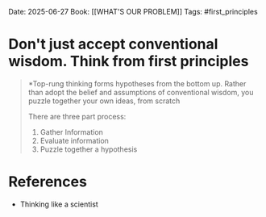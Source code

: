 Date: 2025-06-27
Book: [[WHAT'S OUR PROBLEM]]
Tags: #first_principles 
# Don't just accept conventional wisdom. Think from first principles

>*Top-rung thinking forms hypotheses from the bottom up. Rather than adopt the belief and assumptions of conventional wisdom, you puzzle together your own ideas, from scratch
>
>There are three part process:
>1. Gather Information
>2. Evaluate information
>3. Puzzle together a hypothesis 

# References
- Thinking like a scientist 